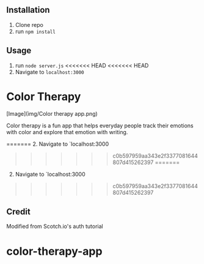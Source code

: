 ## Installation

1. Clone repo
2. run `npm install`

## Usage

1. run `node server.js`
<<<<<<< HEAD
<<<<<<< HEAD
2. Navigate to `localhost:3000`

# Color Therapy
[Image](img/Color therapy app.png)


Color therapy is a fun app that helps everyday people track their emotions with color and explore that emotion with writing.


=======
2. Navigate to `localhost:3000
>>>>>>> c0b597959aa343e2f3377081644807d415262397
=======
2. Navigate to `localhost:3000
>>>>>>> c0b597959aa343e2f3377081644807d415262397

## Credit

Modified from Scotch.io's auth tutorial
# color-therapy-app
